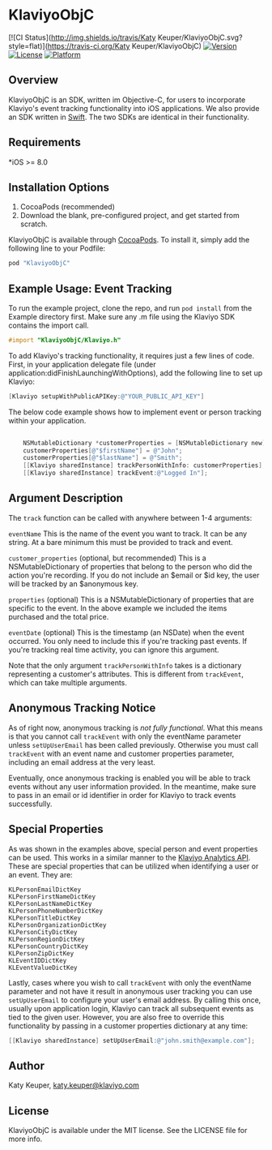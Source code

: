 # KlaviyoObjC

[![CI Status](http://img.shields.io/travis/Katy Keuper/KlaviyoObjC.svg?style=flat)](https://travis-ci.org/Katy Keuper/KlaviyoObjC)
[![Version](https://img.shields.io/cocoapods/v/KlaviyoObjC.svg?style=flat)](http://cocoapods.org/pods/KlaviyoObjC)
[![License](https://img.shields.io/cocoapods/l/KlaviyoObjC.svg?style=flat)](http://cocoapods.org/pods/KlaviyoObjC)
[![Platform](https://img.shields.io/cocoapods/p/KlaviyoObjC.svg?style=flat)](http://cocoapods.org/pods/KlaviyoObjC)

## Overview

KlaviyoObjC is an SDK, written im Objective-C, for users to incorporate Klaviyo's event tracking functionality into iOS applications. We also provide an SDK written in [Swift](https://github.com/klaviyo/klaviyo-swift-sdk). The two SDKs are identical in their functionality.

## Requirements
*iOS >= 8.0

## Installation Options

1. CocoaPods (recommended)
2. Download the blank, pre-configured project, and get started from scratch.

KlaviyoObjC is available through [CocoaPods](http://cocoapods.org). To install
it, simply add the following line to your Podfile:

```ruby
pod "KlaviyoObjC"
```

## Example Usage: Event Tracking

To run the example project, clone the repo, and run `pod install` from the Example directory first. Make sure any .m file using the Klaviyo SDK contains the import call.

```objective-c
#import "KlaviyoObjC/Klaviyo.h"
```

To add Klaviyo's tracking functionality, it requires just a few lines of code. First, in your application delegate file (under application:didFinishLaunchingWithOptions), add the following line to set up Klaviyo: 

```objective-c
[Klaviyo setupWithPublicAPIKey:@"YOUR_PUBLIC_API_KEY"]
```

The below code example shows how to implement event or person tracking within your application. 

```objective-c
    
    NSMutableDictionary *customerProperties = [NSMutableDictionary new];
    customerProperties[@"$firstName"] = @"John";
    customerProperties[@"$lastName"] = @"Smith";
    [[Klaviyo sharedInstance] trackPersonWithInfo: customerProperties];
    [[Klaviyo sharedInstance] trackEvent:@"Logged In"];

```

## Argument Description

The `track` function can be called with anywhere between 1-4 arguments:

`eventName` This is the name of the event you want to track. It can be any string. At a bare minimum this must be provided to track and event.

`customer_properties` (optional, but recommended) This is a NSMutableDictionary of properties that belong to the person who did the action you're recording. If you do not include an $email or $id key, the user will be tracked by an $anonymous key. 

`properties` (optional) This is a NSMutableDictionary of properties that are specific to the event. In the above example we included the items purchased and the total price.

`eventDate` (optional) This is the timestamp (an NSDate) when the event occurred. You only need to include this if you're tracking past events. If you're tracking real time activity, you can ignore this argument.

Note that the only argument `trackPersonWithInfo` takes is a dictionary representing a customer's attributes. This is different from `trackEvent`, which can take multiple arguments.

## Anonymous Tracking Notice

As of right now, anonymous tracking is *not fully functional*. What this means is that you cannot call `trackEvent` with only the eventName parameter unless `setUpUserEmail` has been called previously. Otherwise you must call `trackEvent` with an event name and customer properties parameter, including an email address at the very least.

Eventually, once anonymous tracking is enabled you will be able to track events without any user information provided. In the meantime, make sure to pass in an email or id identifier in order for Klaviyo to track events successfully.

## Special Properties

As was shown in the examples above, special person and event properties can be used. This works in a similar manner to the [Klaviyo Analytics API](https://www.klaviyo.com/docs). These are special properties that can be utilized when identifying a user or an event. They are:
    
    KLPersonEmailDictKey 
    KLPersonFirstNameDictKey
    KLPersonLastNameDictKey
    KLPersonPhoneNumberDictKey
    KLPersonTitleDictKey
    KLPersonOrganizationDictKey
    KLPersonCityDictKey
    KLPersonRegionDictKey
    KLPersonCountryDictKey
    KLPersonZipDictKey
    KLEventIDDictKey
    KLEventValueDictKey

Lastly, cases where you wish to call `trackEvent` with only the eventName parameter and not have it result in anonymous user tracking you can use `setUpUserEmail` to configure your user's email address. By calling this once,  usually upon application login, Klaviyo can track all subsequent events as tied to the given user. However, you are also free to override this functionality by passing in a customer properties dictionary at any time: 

```objective-c
[[Klaviyo sharedInstance] setUpUserEmail:@"john.smith@example.com"]; 
```

## Author

Katy Keuper, katy.keuper@klaviyo.com

## License

KlaviyoObjC is available under the MIT license. See the LICENSE file for more info.

